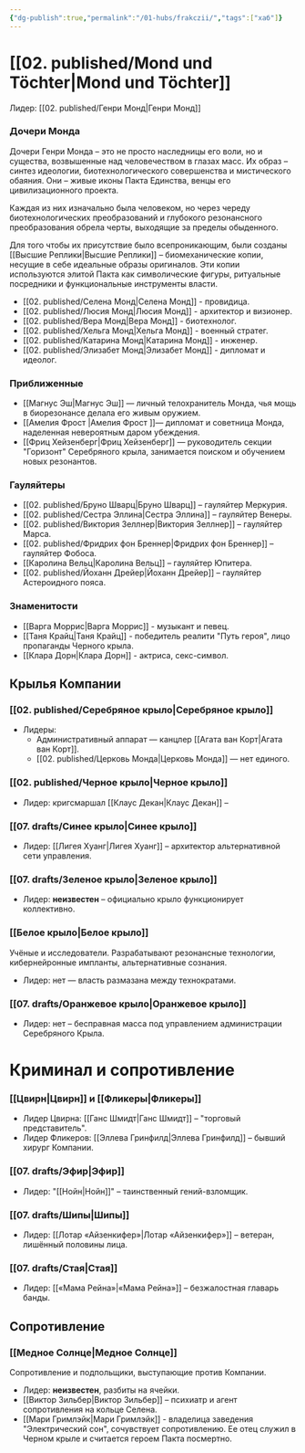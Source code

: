 ```yaml
---
{"dg-publish":true,"permalink":"/01-hubs/frakczii/","tags":["хаб"]}
---
```


# [[02. published/Mond und Töchter\|Mond und Töchter]]
Лидер: [[02. published/Генри Монд\|Генри Монд]]
### Дочери Монда
Дочери Генри Монда – это не просто наследницы его воли, но и существа, возвышенные над человечеством в глазах масс. Их образ – синтез идеологии, биотехнологического совершенства и мистического обаяния. Они – живые иконы Пакта Единства, венцы его цивилизационного проекта.

Каждая из них изначально была человеком, но через череду биотехнологических преобразований и глубокого резонансного преобразования обрела черты, выходящие за пределы обыденного. 

Для того чтобы их присутствие было всепроникающим, были созданы [[Высшие Реплики\|Высшие Реплики]] – биомеханические копии, несущие в себе идеальные образы оригиналов. Эти копии используются элитой Пакта как символические фигуры, ритуальные посредники и функциональные инструменты власти.

- [[02. published/Селена Монд\|Селена Монд]] - провидица. 
- [[02. published/Люсия Монд\|Люсия Монд]] - архитектор и визионер.
- [[02. published/Вера Монд\|Вера Монд]] - биотехнолог.
- [[02. published/Хельга Монд\|Хельга Монд]] - военный стратег.
- [[02. published/Катарина Монд\|Катарина Монд]] - инженер.
- [[02. published/Элизабет Монд\|Элизабет Монд]] - дипломат и идеолог.
### Приближенные
- [[Магнус Эш\|Магнус Эш]] — личный телохранитель Монда, чья мощь в биорезонансе делала его живым оружием.  
- [[Амелия Фрост \|Амелия Фрост ]]— дипломат и советница Монда, наделенная невероятным даром убеждения.  
- [[Фриц Хейзенберг\|Фриц Хейзенберг]] — руководитель секции "Горизонт" Серебряного крыла, занимается поиском и обучением новых резонантов.
### Гауляйтеры
- [[02. published/Бруно Шварц\|Бруно Шварц]] – гауляйтер Меркурия.
- [[02. published/Сестра Эллина\|Сестра Эллина]] – гауляйтер Венеры.
- [[02. published/Виктория Зеллнер\|Виктория Зеллнер]] – гауляйтер Марса.
- [[02. published/Фридрих фон Бреннер\|Фридрих фон Бреннер]] – гауляйтер Фобоса.
- [[Каролина Вельц\|Каролина Вельц]] – гауляйтер Юпитера.
- [[02. published/Йоханн Дрейер\|Йоханн Дрейер]] – гауляйтер Астероидного пояса.
### Знаменитости
- [[Варга Моррис\|Варга Моррис]] - музыкант и певец. 
- [[Таня Крайц\|Таня Крайц]] - победитель реалити "Путь героя", лицо пропаганды Черного крыла. 
- [[Клара Дорн\|Клара Дорн]] - актриса, секс-символ.
## Крылья Компании
### [[02. published/Серебряное крыло\|Серебряное крыло]] 
- Лидеры:
	- Административный аппарат — канцлер [[Агата ван Корт\|Агата ван Корт]].
	- [[02. published/Церковь Монда\|Церковь Монда]] — нет единого. 
### [[02. published/Черное крыло\|Черное крыло]]
- Лидер: кригсмаршал [[Клаус Декан\|Клаус Декан]] –  
### [[07. drafts/Синее крыло\|Синее крыло]]
- Лидер: [[Лигея Хуанг\|Лигея Хуанг]] – архитектор альтернативной сети управления.
### [[07. drafts/Зеленое крыло\|Зеленое крыло]] 
- Лидер: **неизвестен** – официально крыло функционирует коллективно.
### [[Белое крыло\|Белое крыло]] 
Учёные и исследователи. Разрабатывают резонансные технологии, кибернейронные импланты, альтернативные сознания.
- Лидер: нет — власть размазана между технократами.
### [[07. drafts/Оранжевое крыло\|Оранжевое крыло]]
- Лидер: нет – бесправная масса под управлением администрации Серебряного Крыла.
# Криминал и сопротивление
### [[Цвирн\|Цвирн]] и [[Фликеры\|Фликеры]]
- Лидер Цвирна: [[Ганс Шмидт\|Ганс Шмидт]] – "торговый представитель".
- Лидер Фликеров: [[Эллева Гринфилд\|Эллева Гринфилд]] – бывший хирург Компании.
### [[07. drafts/Эфир\|Эфир]]
- Лидер: "[[Нойн\|Нойн]]" – таинственный гений-взломщик.
### [[07. drafts/Шипы\|Шипы]]
- Лидер: [[Лотар «Айзенкифер»\|Лотар «Айзенкифер»]] – ветеран, лишённый половины лица.
### [[07. drafts/Стая\|Стая]]
- Лидер: [[«Мама Рейна»\|«Мама Рейна»]] – безжалостная главарь банды.
## Сопротивление
### [[Медное Солнце\|Медное Солнце]]
Сопротивление и подпольщики, выступающие против Компании.
- Лидер: **неизвестен**, разбиты на ячейки.
- [[Виктор Зильбер\|Виктор Зильбер]] – психиатр и агент сопротивления на кольце Селена.
- [[Мари Гримлэйк\|Мари Гримлэйк]] - владелица заведения "Электрический сон", сочувствует сопротивлению. Ее отец служил в Черном крыле и считается героем Пакта посмертно. 



